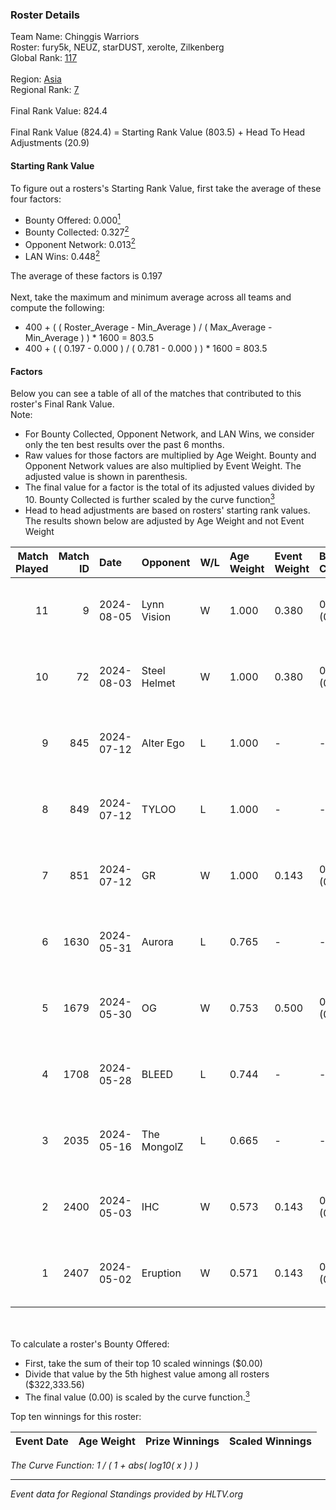 ### Roster Details<br />
Team Name: Chinggis Warriors<br />
Roster: fury5k, NEUZ, starDUST, xerolte, Zilkenberg<br />
Global Rank: [117](../standings_global.md)<br />
<br />
Region: [Asia]( ../standings_asia.md)<br />
Regional Rank: [7]( ../standings_asia.md)<br />
<br />
Final Rank Value:  824.4<br />
<br />
Final Rank Value (824.4) = Starting Rank Value (803.5) + Head To Head Adjustments (20.9)<br />

#### Starting Rank Value<br />
To figure out a rosters's Starting Rank Value, first take the average of these four factors:<br />
- Bounty Offered: 0.000[<sup>1</sup>](#table2)
- Bounty Collected: 0.327[<sup>2</sup>](#table1)
- Opponent Network: 0.013[<sup>2</sup>](#table1)
- LAN Wins: 0.448[<sup>2</sup>](#table1)

The average of these factors is 0.197<br />
<br />
Next, take the maximum and minimum average across all teams and compute the following:<br />
- 400 + ( ( Roster_Average - Min_Average ) / ( Max_Average - Min_Average ) ) * 1600 = 803.5
- 400 + ( ( 0.197 - 0.000 ) / ( 0.781 - 0.000 ) ) * 1600 = 803.5


#### Factors<br />
Below you can see a table of all of the matches that contributed to this roster's Final Rank Value.<br />
Note:<br />

- For Bounty Collected, Opponent Network, and LAN Wins, we consider only the ten best results over the past 6 months.
- Raw values for those factors are multiplied by Age Weight. Bounty and Opponent Network values are also multiplied by Event Weight. The adjusted value is shown in parenthesis.
- The final value for a factor is the total of its adjusted values divided by 10. Bounty Collected is further scaled by the curve function[<sup>3</sup>](#curveFunction)
- Head to head adjustments are based on rosters' starting rank values. The results shown below are adjusted by Age Weight and not Event Weight
<span id="table1"></span><br />


| Match Played | Match ID | Date       | Opponent     | W/L | Age Weight | Event Weight | Bounty Collected | Opponent Network | LAN Wins  | H2H Adj. | Roster                                      |
| -: | -: | :- | :- | :- | :- | :- | :- | :- | :- | -: | :- |
|           11 |        9 | 2024-08-05 | Lynn Vision  | W   | 1.000      | 0.380        | 0.086 (0.033)    | 0.190 (0.072)    | 1 (1.000) |    24.88 | fury5k, NEUZ, starDUST, xerolte, Zilkenberg |
|           10 |       72 | 2024-08-03 | Steel Helmet | W   | 1.000      | 0.380        | 0.006 (0.002)    | 0.000 (0.000)    | 1 (1.000) |     5.73 | fury5k, NEUZ, starDUST, xerolte, Zilkenberg |
|            9 |      845 | 2024-07-12 | Alter Ego    | L   | 1.000      | -            | -                | -                | -         |   -25.85 | fury5k, NEUZ, starDUST, xerolte, Zilkenberg |
|            8 |      849 | 2024-07-12 | TYLOO        | L   | 1.000      | -            | -                | -                | -         |   -13.38 | fury5k, NEUZ, starDUST, xerolte, Zilkenberg |
|            7 |      851 | 2024-07-12 | GR           | W   | 1.000      | 0.143        | 0.008 (0.001)    | 0.075 (0.011)    | 0 (0.000) |     9.07 | fury5k, NEUZ, starDUST, xerolte, Zilkenberg |
|            6 |     1630 | 2024-05-31 | Aurora       | L   | 0.765      | -            | -                | -                | -         |    -0.42 | fury5k, NEUZ, starDUST, xerolte, Zilkenberg |
|            5 |     1679 | 2024-05-30 | OG           | W   | 0.753      | 0.500        | 0.138 (0.052)    | 0.126 (0.047)    | 1 (0.753) |    18.12 | fury5k, NEUZ, starDUST, xerolte, Zilkenberg |
|            4 |     1708 | 2024-05-28 | BLEED        | L   | 0.744      | -            | -                | -                | -         |    -0.98 | fury5k, NEUZ, starDUST, xerolte, Zilkenberg |
|            3 |     2035 | 2024-05-16 | The MongolZ  | L   | 0.665      | -            | -                | -                | -         |    -0.05 | fury5k, NEUZ, starDUST, xerolte, Zilkenberg |
|            2 |     2400 | 2024-05-03 | IHC          | W   | 0.573      | 0.143        | 0.000 (0.000)    | 0.023 (0.002)    | 1 (0.573) |     2.07 | fury5k, NEUZ, starDUST, xerolte, Zilkenberg |
|            1 |     2407 | 2024-05-02 | Eruption     | W   | 0.571      | 0.143        | 0.000 (0.000)    | 0.000 (0.000)    | 1 (0.571) |     1.69 | fury5k, NEUZ, starDUST, xerolte, Zilkenberg |

<br />
<span id="table2"></span><br />
To calculate a roster's Bounty Offered:<br />

- First, take the sum of their top 10 scaled winnings ($0.00)
- Divide that value by the 5th highest value among all rosters ($322,333.56)
- The final value (0.00) is scaled by the curve function.[<sup>3</sup>](#curveFunction)

Top ten winnings for this roster:<br />

| Event Date | Age Weight | Prize Winnings | Scaled Winnings |
| :- | -: | :- | :- |


<span id="curveFunction"></span>_The Curve Function: 1 / ( 1 + abs( log10( x ) ) )_<br />

---
_Event data for Regional Standings provided by HLTV.org_<br />
